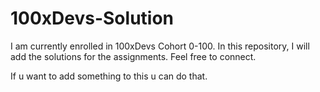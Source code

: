 # 100xDevs-Solution
I am currently enrolled in 100xDevs Cohort 0-100. In this repository, I will add the solutions for the assignments. Feel free to connect.

If u want to add something to this u can do that.

##
